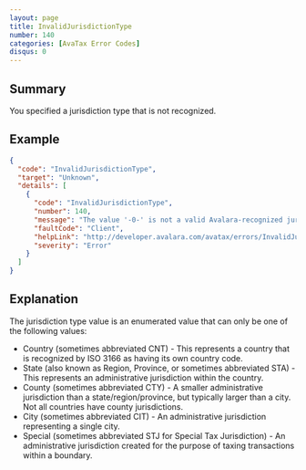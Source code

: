 ```yaml
---
layout: page
title: InvalidJurisdictionType
number: 140
categories: [AvaTax Error Codes]
disqus: 0
---
```


## Summary

You specified a jurisdiction type that is not recognized.

## Example

```json
{
  "code": "InvalidJurisdictionType",
  "target": "Unknown",
  "details": [
    {
      "code": "InvalidJurisdictionType",
      "number": 140,
      "message": "The value '-0-' is not a valid Avalara-recognized jurisdiction type.",
      "faultCode": "Client",
      "helpLink": "http://developer.avalara.com/avatax/errors/InvalidJurisdictionType",
      "severity": "Error"
    }
  ]
}
```

## Explanation

The jurisdiction type value is an enumerated value that can only be one of the following values:

<ul class="normal">
    <li>Country (sometimes abbreviated CNT) - This represents a country that is recognized by ISO 3166 as having its own country code.</li>
    <li>State (also known as Region, Province, or sometimes abbreviated STA) - This represents an administrative jurisdiction within the country.</li>
    <li>County (sometimes abbreviated CTY) - A smaller administrative jurisdiction than a state/region/province, but typically larger than a city.  Not all countries have county jurisdictions.</li>
    <li>City (sometimes abbreviated CIT) - An administrative jurisdiction representing a single city.</li>
    <li>Special (sometimes abbreviated STJ for Special Tax Jurisdiction) - An administrative jurisdiction created for the purpose of taxing transactions within a boundary.</li>
</ul>
